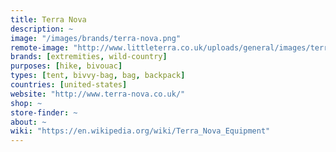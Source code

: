 ```yaml
---
title: Terra Nova
description: ~
image: "/images/brands/terra-nova.png"
remote-image: "http://www.littleterra.co.uk/uploads/general/images/terra-nova/logo.jpg"
brands: [extremities, wild-country]
purposes: [hike, bivouac]
types: [tent, bivvy-bag, bag, backpack]
countries: [united-states]
website: "http://www.terra-nova.co.uk/"
shop: ~
store-finder: ~
about: ~
wiki: "https://en.wikipedia.org/wiki/Terra_Nova_Equipment"
---
```

